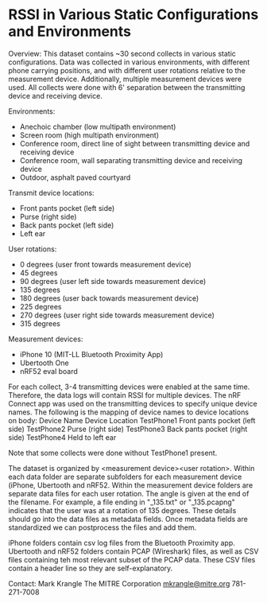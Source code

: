 # RSSI in Various Static Configurations and Environments
Overview:
This dataset contains ~30 second collects in various static configurations.  Data was collected in various environments, with different phone carrying positions, and with different user rotations relative to the measurement device.  Additionally, multiple measurement devices were used.  All collects were done with 6' separation between the transmitting device and receiving device.

Environments:
- Anechoic chamber (low multipath environment)
- Screen room (high multipath environment)
- Conference room, direct line of sight between transmitting device and receiving device
- Conference room, wall separating transmitting device and receiving device
- Outdoor, asphalt paved courtyard

Transmit device locations:
- Front pants pocket (left side)
- Purse (right side)
- Back pants pocket (left side)
- Left ear

User rotations:
- 0 degrees (user front towards measurement device)
- 45 degrees
- 90 degrees (user left side towards measurement device)
- 135 degrees
- 180 degrees (user back towards measurement device)
- 225 degrees
- 270 degrees (user right side towards measurement device)
- 315 degrees

Measurement devices:
- iPhone 10 (MIT-LL Bluetooth Proximity App)
- Ubertooth One
- nRF52 eval board

For each collect, 3-4 transmitting devices were enabled at the same time.  Therefore, the data logs will contain RSSI for multiple devices.  The nRF Connect app was used on the transmitting devices to specify unique device names.  The following is the mapping of device names to device locations on body:
	Device Name		Device Location
	TestPhone1		Front pants pocket (left side)
	TestPhone2		Purse (right side)
	TestPhone3		Back pants pocket (right side)
	TestPhone4		Held to left ear
	
Note that some collects were done without TestPhone1 present.

The dataset is organized by <environment>\<measurement device>\<user rotation>.
Within each data folder are separate subfolders for each measurement device (iPhone, Ubertooth and nRF52.  Within the measurement device folders are separate data files for each user rotation.  The angle is given at the end of the filename.  For example, a file ending in "_135.txt" or "_135.pcapng" indicates that the user was at a rotation of 135 degrees.  These details should go into the data files as metadata fields.  Once metadata fields are standardized we can postprocess the files and add them.

iPhone folders contain csv log files from the Bluetooth Proximity app.  Ubertooth and nRF52 folders contain PCAP (Wireshark) files, as well as CSV files containing teh most relevant subset of the PCAP data.  These CSV files contain a header line so they are self-explanatory.

Contact:
	Mark Krangle
	The MITRE Corporation
	mkrangle@mitre.org
	781-271-7008



